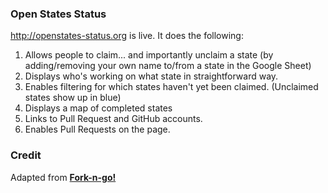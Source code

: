 ### Open States Status

http://openstates-status.org is live. It does the following:
1. Allows people to claim... and importantly unclaim a state (by adding/removing your own name to/from a state in the Google Sheet)
2. Displays who's working on what state in straightforward way.
3. Enables filtering for which states haven't yet been claimed. (Unclaimed states show up in blue)
4. Displays a map of completed states
5. Links to Pull Request and GitHub accounts.
6. Enables Pull Requests on the page.


### Credit

Adapted from **[Fork-n-go!](http://jlord.github.io/forkngo)**




